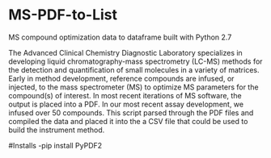 # MS-PDF-to-List
MS compound optimization data to dataframe built with Python 2.7

The Advanced Clinical Chemistry Diagnostic Laboratory specializes in developing liquid chromatography-mass spectrometry (LC-MS) methods for the detection and quantification of small molecules in a variety of matrices. Early in method development, reference compounds are infused, or injected, to the mass spectrometer (MS) to optimize MS parameters for the compound(s) of interest. In most recent iterations of MS software, the output is placed into a PDF. In our most recent assay development, we infused over 50 compounds. This script parsed through the PDF files and compiled the data and placed it into the a CSV file that could be used to build the instrument method. 

#Installs
-pip install PyPDF2
